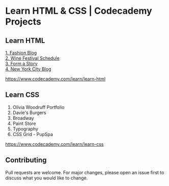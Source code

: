 # Learn HTML & CSS | Codecademy Projects

## Learn HTML
[1. Fashion Blog](https://ivobul.github.io/learn-html-css-codecademy/Fashion%20Blog)\
[2. Wine Festival Schedule](https://ivobul.github.io/learn-html-css-codecademy/Wine%20Festival%20Schedule)\
[3. Form a Story](https://ivobul.github.io/learn-html-css-codecademy/Form%20a%20Story)\
[4. New York City Blog](https://ivobul.github.io/learn-html-css-codecademy/New%20York%20City%20Blog)

<https://www.codecademy.com/learn/learn-html>

## Learn CSS
1. Olivia Woodruff Portfolio
2. Davie's Burgers
3. Broadway
4. Paint Store
5. Typography
6. CSS Grid - PupSpa

<https://www.codecademy.com/learn/learn-css>


## Contributing
Pull requests are welcome. For major changes, please open an issue first to discuss what you would like to change.
